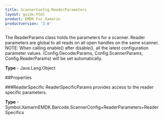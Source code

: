```yaml
---
title: ScannerConfig.ReaderParameters
layout: guide.html
product: EMDK For Xamarin 
productversion: '3.0' 
---
```

The ReaderParams class holds the parameters for a scanner. Reader parameters are global to all reads on all open handles on the same scanner. NOTE: When calling enable() after disable(), all the latest configuration parameter values. (Config.DecoderParams, Config.ScannerParams, Config.ReaderParams) will be set automatically.

**Type** - Java.Lang.Object

##Properties

###ReaderSpecific
ReaderSpecificParams provides access to the reader specific parameters.

**Type** - Symbol.XamarinEMDK.Barcode.ScannerConfig+ReaderParameters+ReaderSpecifics
